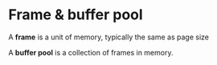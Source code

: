# Frame & buffer pool

A **frame** is a unit of memory, typically the same as page size

A **buffer pool** is a collection of frames in memory.
